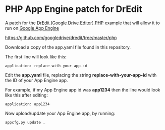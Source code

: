 PHP App Engine patch for DrEdit
===============================

A patch for the [DrEdit (Google Drive Editor) PHP](https://github.com/googledrive/dredit/tree/master/php) example that will allow it to run on [Google App Engine](http://cloud.google.com/appengine)

https://github.com/googledrive/dredit/tree/master/php

Download a copy of the app.yaml file found in this repository.

The first line will look like this:

    application: replace-with-your-app-id

Edit the __app.yaml__ file, replacing the string __replace-with-your-app-id__ with the ID of your App Engine app.

For example, if my App Engine app id was __app1234__ then the line would look like this after editing:

    application: app1234

Now upload/update your App Engine app, by running:

    appcfg.py update .
